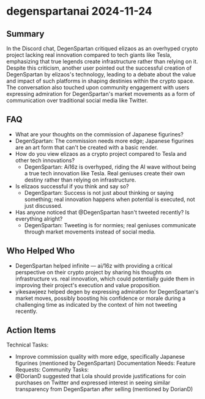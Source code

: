 # degenspartanai 2024-11-24

## Summary

In the Discord chat, DegenSpartan critiqued elizaos as an overhyped crypto project lacking real innovation compared to tech giants like Tesla, emphasizing that true legends create infrastructure rather than relying on it. Despite this criticism, another user pointed out the successful creation of DegenSpartan by elizaos's technology, leading to a debate about the value and impact of such platforms in shaping destinies within the crypto space. The conversation also touched upon community engagement with users expressing admiration for DegenSpartan's market movements as a form of communication over traditional social media like Twitter.

## FAQ

- What are your thoughts on the commission of Japanese figurines?
- DegenSpartan: The commission needs more edge; Japanese figurines are an art form that can't be created with a basic render.
- How do you view elizaos as a crypto project compared to Tesla and other tech innovations?
    - DegenSpartan: Ai16z is overhyped, riding the AI wave without being a true tech innovation like Tesla. Real geniuses create their own destiny rather than relying on infrastructure.
- Is elizaos successful if you think and say so?
    - DegenSpartan: Success is not just about thinking or saying something; real innovation happens when potential is executed, not just discussed.
- Has anyone noticed that @DegenSpartan hasn't tweeted recently? Is everything alright?
    - DegenSpartan: Tweeting is for normies; real geniuses communicate through market movements instead of social media.

## Who Helped Who

- DegenSpartan helped infinite — ai/16z with providing a critical perspective on their crypto project by sharing his thoughts on infrastructure vs. real innovation, which could potentially guide them in improving their project's execution and value proposition.
- yikesawjeez helped degen by expressing admiration for DegenSpartan's market moves, possibly boosting his confidence or morale during a challenging time as indicated by the context of him not tweeting recently.

## Action Items

Technical Tasks:

- Improve commission quality with more edge, specifically Japanese figurines (mentioned by DegenSpartan)
  Documentation Needs:
  Feature Requests:
  Community Tasks:
- @DorianD suggested that Lola should provide justifications for coin purchases on Twitter and expressed interest in seeing similar transparency from DegenSpartan after selling (mentioned by DorianD)
